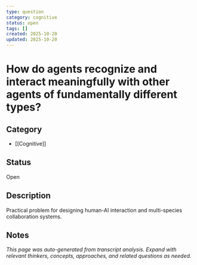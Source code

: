 ```yaml
---
type: question
category: cognitive
status: open
tags: []
created: 2025-10-20
updated: 2025-10-20
---
```


# How do agents recognize and interact meaningfully with other agents of fundamentally different types?

## Category

- [[Cognitive]]

## Status

Open

## Description

Practical problem for designing human-AI interaction and multi-species collaboration systems.

## Notes

*This page was auto-generated from transcript analysis. Expand with relevant thinkers, concepts, approaches, and related questions as needed.*

